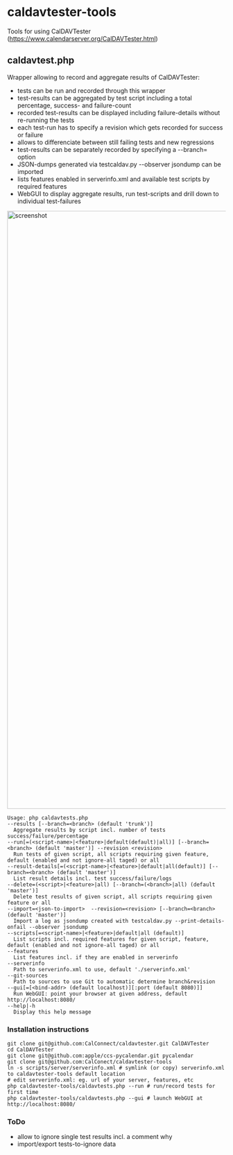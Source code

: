 # caldavtester-tools
Tools for using CalDAVTester (https://www.calendarserver.org/CalDAVTester.html)

## caldavtest.php
Wrapper allowing to record and aggregate results of CalDAVTester:
* tests can be run and recorded through this wrapper
* test-results can be aggregated by test script including a total percentage, success- and failure-count
* recorded test-results can be displayed including failure-details without re-running the tests
* each test-run has to specify a revision which gets recorded for success or failure
* allows to differenciate between still failing tests and new regressions
* test-results can be separately recorded by specifying a --branch=<branch> option
* JSON-dumps generated via testcaldav.py --observer jsondump can be imported
* lists features enabled in serverinfo.xml and available test scripts by required features
* WebGUI to display aggregate results, run test-scripts and drill down to individual test-failures
<img width="1380" alt="screenshot" src="https://user-images.githubusercontent.com/972180/30808311-e68caf7c-a1fd-11e7-8702-b73f0d7479f6.png">

```
Usage: php caldavtests.php
--results [--branch=<branch> (default 'trunk')]
  Aggregate results by script incl. number of tests success/failure/percentage
--run[=(<script-name>|<feature>|default(default)|all)] [--branch=<branch> (default 'master')] --revision <revision>
  Run tests of given script, all scripts requiring given feature, default (enabled and not ignore-all taged) or all
--result-details[=(<script-name>|<feature>|default|all(default)] [--branch=<branch> (default 'master')]
  List result details incl. test success/failure/logs
--delete=(<script>|<feature>|all) [--branch=(<branch>|all) (default 'master')]
  Delete test results of given script, all scripts requiring given feature or all
--import=<json-to-import>  --revision=<revision> [--branch=<branch> (default 'master')]
  Import a log as jsondump created with testcaldav.py --print-details-onfail --observer jsondump
--scripts[=<script-name>|<feature>|default|all (default)]
  List scripts incl. required features for given script, feature, default (enabled and not ignore-all taged) or all
--features
  List features incl. if they are enabled in serverinfo
--serverinfo
  Path to serverinfo.xml to use, default './serverinfo.xml'
--git-sources
  Path to sources to use Git to automatic determine branch&revision
--gui[=[<bind-addr> (default localhost)][:port (default 8080)]]
  Run WebGUI: point your browser at given address, default http://localhost:8080/
--help|-h
  Display this help message
  ```
### Installation instructions
```
git clone git@github.com:CalConnect/caldavtester.git CalDAVTester
cd CalDAVTester
git clone git@github.com:apple/ccs-pycalendar.git pycalendar
git clone git@github.com:CalConect/caldavtester-tools
ln -s scripts/server/serverinfo.xml # symlink (or copy) serverinfo.xml to caldavtester-tools default location
# edit serverinfo.xml: eg. url of your server, features, etc
php caldavtester-tools/caldavtests.php --run # run/record tests for first time
php caldavtester-tools/caldavtests.php --gui # launch WebGUI at http://localhost:8080/
```

### ToDo
* allow to ignore single test results incl. a comment why
* import/export tests-to-ignore data
